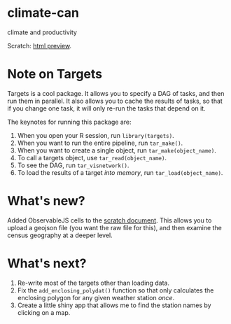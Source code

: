 # climate-can
climate and productivity 

Scratch: [html preview](https://htmlpreview.github.io/?https://github.com/JasonPekos/climate-can/blob/main/Scratch.html).


# Note on Targets

Targets is a cool package. It allows you to specify a DAG of tasks, and then run them in parallel. It also allows you to cache the results of tasks, so that if you change one task, it will only re-run the tasks that depend on it.

The keynotes for running this package are:

1. When you open your R session, run `library(targets)`.
2. When you want to run the entire pipeline, run `tar_make()`.
3. When you want to create a single object, run `tar_make(object_name)`.
4. To call a targets object, use `tar_read(object_name)`.
5. To see the DAG, run `tar_visnetwork()`.
6. To load the results of a target *into memory*, run `tar_load(object_name)`.

# What's new?
Added ObservableJS cells to the [scratch document](https://htmlpreview.github.io/?https://github.com/JasonPekos/climate-can/blob/main/Scratch.html).
This allows you to upload a geojson file (you want the raw file for this), and then examine the census geography at a deeper level. 

# What's next?

1. Re-write most of the targets other than loading data.
2. Fix the `add_enclosing_polydat()` function so that only calculates the enclosing polygon for any given weather station *once*. 
3. Create a little shiny app that allows me to find the station names by clicking on a map.



